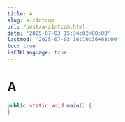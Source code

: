 ```yaml
---
title: A
slug: a-z1ntcqm
url: /post/a-z1ntcqm.html
date: '2025-07-03 15:34:02+08:00'
lastmod: '2025-07-03 16:10:36+08:00'
toc: true
isCJKLanguage: true
---
```


# A

```java
public static void main() {
}

```

‍
